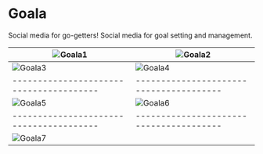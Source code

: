 # Goala
Social media for go-getters!
Social media for goal setting and management.

| ![Goala1](https://github.com/JasonXing1234/Goala/assets/113735814/08be3a47-043e-40d4-a339-930821752599)| ![Goala2](https://github.com/JasonXing1234/Goala/assets/113735814/e3197da3-e16a-47d1-b2c3-0e13c1f69acd) |
| --------------------------------------- | --------------------------------------- |
| ![Goala3](https://github.com/JasonXing1234/Goala/assets/113735814/2c4d0025-051a-48f0-ac17-baf37a1109f8) | ![Goala4](https://github.com/JasonXing1234/Goala/assets/113735814/5f77cc1f-83e4-462a-b278-d10ea2429cef) |
| --------------------------------------- | --------------------------------------- |
| ![Goala5](https://github.com/JasonXing1234/Goala/assets/113735814/7b1dd673-da7c-4d47-a46c-9d02a03f79b7) | ![Goala6](https://github.com/JasonXing1234/Goala/assets/113735814/9e2cefa4-9944-4673-b5fb-a25facc45973) | 
| --------------------------------------- | --------------------------------------- |
| ![Goala7](https://github.com/JasonXing1234/Goala/assets/113735814/28142402-09b6-4dac-97bd-39b80c1d0ee2)                                      |
